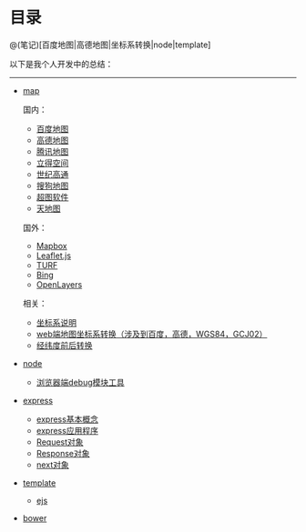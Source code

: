 # 目录

@(笔记)[百度地图|高德地图|坐标系转换|node|template]

以下是我个人开发中的总结：

-------------------

- [map](https://github.com/lhywell/book/blob/master/map/README.md)
	
	国内：

	- [百度地图](https://github.com/lhywell/book/blob/master/map/1.1README.md)
	- [高德地图](https://github.com/lhywell/book/blob/master/map/1.2README.md)
	- [腾讯地图](https://github.com/lhywell/book/blob/master/map/1.3README.md)
	- [立得空间](https://github.com/lhywell/book/blob/master/map/1.4README.md)
	- [世纪高通](https://github.com/lhywell/book/blob/master/map/1.5README.md)
	- [搜狗地图](https://github.com/lhywell/book/blob/master/map/1.6README.md)
	- [超图软件](https://github.com/lhywell/book/blob/master/map/1.7README.md)
	- [天地图](https://github.com/lhywell/book/blob/master/map/1.8README.md)
	
	国外：

	- [Mapbox](https://github.com/lhywell/book/blob/master/map/2.1README.md)
	- [Leaflet.js](https://github.com/lhywell/book/blob/master/map/2.2README.md)
	- [TURF](https://github.com/lhywell/book/blob/master/map/2.3README.md)
	- [Bing](https://github.com/lhywell/book/blob/master/map/2.4README.md)
	- [OpenLayers](https://github.com/lhywell/book/blob/master/map/2.5README.md)

	相关：

	- [坐标系说明](https://github.com/lhywell/book/blob/master/map/3.0README.md)
	- [web端地图坐标系转换（涉及到百度，高德，WGS84，GCJ02）](https://github.com/lhywell/book/blob/master/map/3.1README.md)
	- [经纬度前后转换](https://github.com/lhywell/book/blob/master/map/3.2README.md)

- [node](https://github.com/lhywell/book/blob/master/node/README.md)
	- [浏览器端debug模块工具](https://github.com/lhywell/book/blob/master/node/1.1debug.md)
- [express](https://github.com/lhywell/book/tree/master/express4.x/README.md)
    - [express基本概念](https://github.com/lhywell/book/tree/master/express4.x/README.md)
    - [express应用程序](https://github.com/lhywell/book/blob/master/express4.x/1.1README.md)
    - [Request对象](https://github.com/lhywell/book/blob/master/express4.x/1.2README.md)
    - [Response对象](https://github.com/lhywell/book/tree/master/express4.x/1.3README.md)
    - [next对象](https://github.com/lhywell/book/blob/master/express4.x/1.4README.md)
- [template](https://github.com/lhywell/book/blob/master/template/README.md)
	- [ejs](https://github.com/lhywell/book/blob/master/template/ejs.md)
- [bower](https://github.com/lhywell/book/blob/master/bower/README.md)
